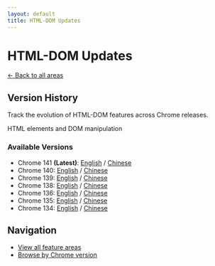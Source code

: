 ```yaml
---
layout: default
title: HTML-DOM Updates
---
```


# HTML-DOM Updates

[← Back to all areas](../index.html)

## Version History

Track the evolution of HTML-DOM features across Chrome releases.

HTML elements and DOM manipulation

### Available Versions

- Chrome 141 **(Latest)**: [English](./chrome-141-en.html) / [Chinese](./chrome-141-zh.html)
- Chrome 140: [English](./chrome-140-en.html) / [Chinese](./chrome-140-zh.html)
- Chrome 139: [English](./chrome-139-en.html) / [Chinese](./chrome-139-zh.html)
- Chrome 138: [English](./chrome-138-en.html) / [Chinese](./chrome-138-zh.html)
- Chrome 136: [English](./chrome-136-en.html) / [Chinese](./chrome-136-zh.html)
- Chrome 135: [English](./chrome-135-en.html) / [Chinese](./chrome-135-zh.html)
- Chrome 134: [English](./chrome-134-en.html) / [Chinese](./chrome-134-zh.html)

## Navigation

- [View all feature areas](../index.html)
- [Browse by Chrome version](../../versions/index.html)
